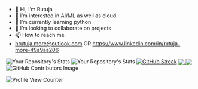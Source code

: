 - 👋 Hi, I’m Rutuja
- 👀 I’m interested in AI/ML as well as cloud 
- 🌱 I’m currently learning python 
- 💞️ I’m looking to collaborate on projects 
- 📫 How to reach me
-  hrutuja.more@outlook.com OR
   https://www.linkedin.com/in/rutuja-more-49a9aa206

![Your Repository's Stats](https://github-readme-stats.vercel.app/api?username=hrutuja-m&show_icons=true)
![Your Repository's Stats](https://github-readme-stats.vercel.app/api/top-langs/?username=hrutuja-m&theme=blue-green)
[![GitHub Streak](https://github-readme-streak-stats.herokuapp.com?user=hrutuja-m)](https://git.io/streak-stats)
<a href="https://github.com/anuraghazra/github-readme-stats">
  <img align="center" src="https://github-readme-stats.vercel.app/api/pin/?username=anuraghazra&repo=github-readme-stats" />
</a>
<a href="https://github.com/anuraghazra/convoychat">
  <img align="center" src="https://github-readme-stats.vercel.app/api/pin/?username=anuraghazra&repo=convoychat" />
</a>
![GitHub Contributors Image](https://contrib.rocks/image?repo=hrutuja-m/Rutuja-More )


![Profile View Counter](https://komarev.com/ghpvc/?username=hrutuja-m)
